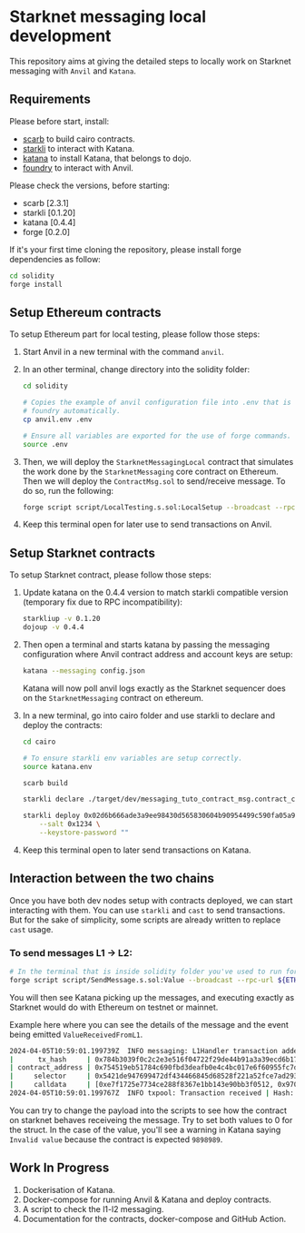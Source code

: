 # Starknet messaging local development

This repository aims at giving the detailed steps to locally work
on Starknet messaging with `Anvil` and `Katana`.

## Requirements

Please before start, install:

-   [scarb](https://docs.swmansion.com/scarb/) to build cairo contracts.
-   [starkli](https://github.com/xJonathanLEI/starkli) to interact with Katana.
-   [katana](https://www.dojoengine.org/en/) to install Katana, that belongs to dojo.
-   [foundry](https://book.getfoundry.sh/getting-started/installation) to interact with Anvil.

Please check the versions, before starting:
- scarb [2.3.1]
- starkli [0.1.20]
- katana [0.4.4]
- forge [0.2.0]

If it's your first time cloning the repository, please install forge dependencies as follow:
```bash
cd solidity
forge install
```

## Setup Ethereum contracts

To setup Ethereum part for local testing, please follow those steps:

1. Start Anvil in a new terminal with the command `anvil`.

2. In an other terminal, change directory into the solidity folder:
   ```bash
   cd solidity

   # Copies the example of anvil configuration file into .env that is loaded by
   # foundry automatically.
   cp anvil.env .env

   # Ensure all variables are exported for the use of forge commands.
   source .env
   ```

3. Then, we will deploy the `StarknetMessagingLocal` contract that simulates the work
   done by the `StarknetMessaging` core contract on Ethereum. Then we will deploy the `ContractMsg.sol`
   to send/receive message. To do so, run the following:
   ```bash
   forge script script/LocalTesting.s.sol:LocalSetup --broadcast --rpc-url ${ETH_RPC_URL}
   ```

3. Keep this terminal open for later use to send transactions on Anvil.


## Setup Starknet contracts

To setup Starknet contract, please follow those steps:

1. Update katana on the 0.4.4 version to match starkli compatible version (temporary fix due to RPC incompatibility):
   ```bash
   starkliup -v 0.1.20
   dojoup -v 0.4.4
   ```

2. Then open a terminal and starts katana by passing the messaging configuration where Anvil contract address and account keys are setup:
   ```bash
   katana --messaging config.json
   ```

   Katana will now poll anvil logs exactly as the Starknet sequencer does on the `StarknetMessaging` contract on ethereum.

3. In a new terminal, go into cairo folder and use starkli to declare and deploy the contracts:
   ```bash
   cd cairo
   
   # To ensure starkli env variables are setup correctly.
   source katana.env

   scarb build

   starkli declare ./target/dev/messaging_tuto_contract_msg.contract_class.json --keystore-password ""

   starkli deploy 0x02d6b666ade3a9ee98430d565830604b90954499c590fa05a9844bdf4d3a574b \
       --salt 0x1234 \
       --keystore-password ""
   ```
4. Keep this terminal open to later send transactions on Katana.

## Interaction between the two chains

Once you have both dev nodes setup with contracts deployed, we can start interacting with them.
You can use `starkli` and `cast` to send transactions. But for the sake of simplicity, some scripts
are already written to replace `cast` usage.

### To send messages L1 -> L2:
```bash
# In the terminal that is inside solidity folder you've used to run forge script previously (ensure you've sourced the .env file).
forge script script/SendMessage.s.sol:Value --broadcast --rpc-url ${ETH_RPC_URL}
```
You will then see Katana picking up the messages, and executing exactly as Starknet would
do with Ethereum on testnet or mainnet.

Example here where you can see the details of the message and the event being emitted `ValueReceivedFromL1`.
```bash
2024-04-05T10:59:01.199739Z  INFO messaging: L1Handler transaction added to the pool:
|      tx_hash     | 0x784b3039f0c2c2e3e516f04722f29de44b91a3a39ecd6b17899508e0e0c8d16
| contract_address | 0x754519eb51784c690fbd3deafb0e4c4bc017e6f60955fc7d0ba3e9b9b894831
|     selector     | 0x5421de947699472df434466845d68528f221a52fce7ad2934c5dae2e1f1cdc
|     calldata     | [0xe7f1725e7734ce288f8367e1bb143e90bb3f0512, 0x970bed]
2024-04-05T10:59:01.199767Z  INFO txpool: Transaction received | Hash: 0x784b3039f0c2c2e3e516f04722f29de44b91a3a39ecd6b17899508e0e0c8d16
```
You can try to change the payload into the scripts to see how the contract on starknet behaves receiveing the message. Try to set both values to 0 for the struct. In the case of the value, you'll see a warning in Katana saying `Invalid value` because the contract is expected `9898989`.

## Work In Progress
1. Dockerisation of Katana.
2. Docker-compose for running Anvil & Katana and deploy contracts.
3. A script to check the l1-l2 messaging.
4. Documentation for the contracts, docker-compose and GitHub Action.
